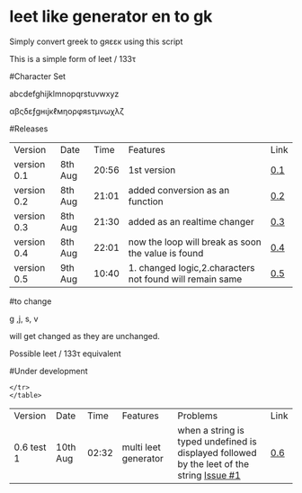 # leet like generator  en to gk 

Simply convert greek  to gяεεκ   using this script 

This is a simple form of leet  /  133τ

#Character Set

   abcdefghijklmnopqrstuvwxyz
   
   αβςδεƒgнιjκℓмηορφяsτμvωχλζ


#Releases

<table width="100%"   align="center"  class="table_border_both">
<tr class="heading_table_top">
	<td> Version</td>
  <td> Date</td>
  <td> Time</td>
	<td> Features </td>
	<td> Link </td>
	</tr>
	<tr>
<td>version 0.1 </td>		
    <td> 8th Aug </td>
    <td> 20:56 </td>
		<td> 1st version </td>
		<td> <a href="https://siddht4.github.io/leet_like_generator_en_gk/0.1/"> 0.1 </a></td>
</tr>
  	<tr>
<td>version 0.2 </td>		
    <td> 8th Aug </td>
    <td> 21:01 </td>
		<td> added conversion as an function </td>
		<td> <a href="https://siddht4.github.io/leet_like_generator_en_gk/0.2/"> 0.2 </a></td>
</tr>
	  	<tr>
<td>version 0.3 </td>		
    <td> 8th Aug </td>
    <td> 21:30 </td>
		<td> added as an realtime changer </td>
		<td> <a href="https://siddht4.github.io/leet_like_generator_en_gk/0.3/"> 0.3 </a></td>
		
</tr>
	  	<tr>
<td>version 0.4 </td>		
    <td> 8th Aug </td>
    <td> 22:01 </td>
		<td> now the loop will break as soon the value is found </td>
		<td> <a href="https://siddht4.github.io/leet_like_generator_en_gk/0.4/"> 0.4 </a></td>
		
</tr>
	  	<tr>
<td>version 0.5 </td>		
    <td> 9th Aug </td>
    <td> 10:40 </td>
		<td>1. changed logic,2.characters not found will remain same </td>
		<td> <a href="https://siddht4.github.io/leet_like_generator_en_gk/0.5/"> 0.5 </a></td>
		</tr>
                 </table>



#to change

   g ,j, s, v 
   
   will get changed as they are unchanged.
   
   
   Possible leet / 133τ equivalent 
   
   
   
#Under development

 
<table width="100%"   align="center"  class="table_border_both">
<tr class="heading_table_top">
	<td> Version</td>
  <td> Date</td>
  <td> Time</td>
	<td> Features </td>
	<td> Problems </td>
	<td> Link </td>
	</tr>
	<tr>
	<td> 0.6 test 1</td>
  <td> 10th Aug</td>
  <td> 02:32</td>
	<td> multi leet generator </td>
	<td> when a string is typed undefined is displayed followed by the leet of the string   <a href="https://github.com/siddht4/leet_like_generator_en_gk/issues/1"> Issue #1 </a></td>
	<td> <a href="https://siddht4.github.io/leet_like_generator_en_gk/under_development/0.6.html"> 0.6 </a></td>
		
	</tr>
	</table>
	
	
   
   
   

   
